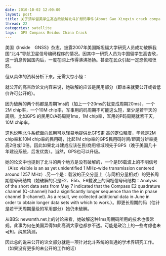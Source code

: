 ```yaml
---
date: 2010-10-02 12:00:00
layout: post
title: 关于清华留美学生高杏欣破解北斗扩频码事件(About Gao Xingxin crack compass codes)
thread: 22
categories: satellite
tags:  GPS Compass Beidou China Crack
---
```


美国《Inside　GNSS》杂志，披露2007年美国斯坦福大学研究人员成功破解我国“北斗”导航卫星信号编码程序的情况。因其中一研究人员为中国留学生高杏欣，这一消息传回国内后，一度在网上传得沸沸扬扬。甚至在民众引起一定恐慌和愤怒。

但从具体的资料分析下来，无需大惊小怪：

就公开的高杏欣论文内容来说，她破解的应该是民用部分（即本来就要公开或者低价许可公开的）。

因为破解的两个码都是周期1ms的（加上一个20ms的扰变成周期20ms），一个2M chip率，一个10M chip率，军事用的码周期不可能这么短，至少是若干天的周期。比如GPS 的民用C/A码周期1ms，1M chip率，军用的P码周期就若干天，10M chip率。

这也说明北斗系统面向民用可以轻易地提供比GPS更 高的定位精度，毕竟是2M chip率和10M chip率的民用码，比起1M chip率的GPS民用码时间/距离分辨率提高2倍或10倍。因此如果北斗建成应该在民/商用领域领先于GPS（晚于美国几十年建设系统，后发优势）。当然，GPS也可以升级。

她的论文中也提到了北斗的两个地方是没有破解的，一个是E6载波上的不明信号（Also visible is an as yet unidentified 1 MHz–wide transmission centered around 1257 MHz）.另一个是：载波的正交分量上（与同相分量相对）的更长周期信号码结构（她破解的只是E2、E5b、E6载波上的同相信号码结构：Analysis of the short data sets from May 7 indicated that the Compass E2 quadrature channel (Q-channel) had a significantly longer sequence than the in phase channel (I-channel). As a result, we collected additional data in June in order to obtain longer data sets with which to work.）。即更长周期的码（估计是若干天周期量级的军用部分）她仍未破解。

从BBS: newsmth.net上的讨论来看，她破解这种1ms周期码所用的技术也很常规。此事为何在美国弄得如此高调大家也都参不透。可能是政治上的一些考虑也未可知，纯属猜测。

因此总的说来公开的论文部分就是一项针对北斗系统的普通的学术界研究工作。（如果没有更多的未公开的工作的话）

